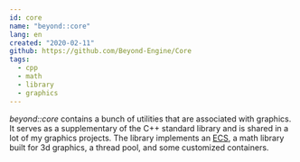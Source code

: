 ```yaml
---
id: core
name: "beyond::core"
lang: en
created: "2020-02-11"
github: https://github.com/Beyond-Engine/Core
tags:
  - cpp
  - math
  - library
  - graphics
---
```


_beyond::core_ contains a bunch of utilities that are associated with graphics. It serves as a supplementary of the C++ standard library and is shared in a lot of my graphics projects. The library implements an [ECS](https://en.wikipedia.org/wiki/Entity_component_system), a math library built for 3d graphics, a thread pool, and some customized containers.
